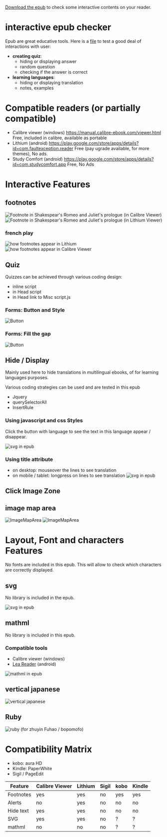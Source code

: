[Download the epub](https://github.com/fxpar/interactive-epub-checker/raw/master/Test%20interactive%20Epub%20checker.epub) to check some interactive contents on your reader.



# interactive epub checker
Epub are great educative tools. Here is a [file](https://github.com/fxpar/interactive-epub-checker/raw/master/Test%20interactive%20Epub%20checker.epub) to test a good deal of interactions with user:
* **creating quiz**: 
  * hiding or displaying answer
  * random question
  * checking if the answer is correct
* **learning languages**: 
  * hiding or displaying translation
  * notes, examples

# Compatible readers (or partially compatible)
 * Calibre viewer (windows) https://manual.calibre-ebook.com/viewer.html Free, included in calibre, available as portable
 * Lithium (android) https://play.google.com/store/apps/details?id=com.faultexception.reader Free (pay ugrade available, for more themes), No ads.
 * Study Comfort (android) https://play.google.com/store/apps/details?id=com.studycomfort.app Free, No Ads
 
# Interactive Features
 

## footnotes
![Footnote in Shakespear's Romeo and Juliet's prologue (in Calibre Viewer)](screenshots/footnoteEn1.png) ![Footnote in Shakespear's Romeo and Juliet's prologue (in Lithium Viewer)](screenshots/footnoteEn2.png)

### french play
![how footnotes appear in Lithium](screenshots/FootnoteLithium.png)![how footnotes appear in Calibre Viewer](screenshots/FootnoteCalibreViewer.png)

## Quiz
Quizzes can be achieved through various coding design:
 * inline script
 * in Head script
 * in Head link to Misc script.js
### Forms: Button and Style
![Button](https://github.com/fxpar/interactive-epub-checker/blob/master/screenshots/quiz.png)
### Forms: Fill the gap
![Button](https://github.com/fxpar/interactive-epub-checker/blob/master/screenshots/multiQuiz.png)

## Hide / Display
Mainly used here to hide translations in multilingual ebooks, of for learning languages purposes.

Various coding strategies can be used and are tested in this epub
 * Jquery
 * querySelectorAll
 * InsertRule
 
### Using javascript and css Styles
Click the button with language to see the text in this language appear / disappear.
 
![svg in epub](https://github.com/fxpar/interactive-epub-checker/blob/master/screenshots/lg.png)

### Using title attribute
 * on desktop: mouseover the lines to see translation
 * on mobile / tablet: longpress on lines to see translation
![svg in epub](https://github.com/fxpar/interactive-epub-checker/blob/master/screenshots/title.png)

## Click Image Zone
## image map area
![ImageMapArea](https://github.com/fxpar/interactive-epub-checker/blob/master/screenshots/imageArea.png) ![ImageMapArea](screenshots/imageArea2.png)


# Layout, Font and characters Features
No fonts are included in this epub. This will allow to check which characters are correctly displayed.

## svg
No library is included in the epub.

![svg in epub](https://github.com/fxpar/interactive-epub-checker/blob/master/screenshots/svg.png)

## mathml
No library is included in this epub.
### Compatible tools
 * Calibre viewer (windows)
 * [Lea Reader](https://play.google.com/store/apps/details?id=com.adilibre.leareader) (android)

![mathml in epub](https://github.com/fxpar/interactive-epub-checker/blob/master/screenshots/mathml.png)

## vertical japanese
![vertical japanese](https://github.com/fxpar/interactive-epub-checker/blob/master/screenshots/verticalJapanese.png)

## Ruby 
![ruby](https://github.com/fxpar/interactive-epub-checker/blob/master/screenshots/ruby.png)
(for zhuyin Fuhao / bopomofo)

# Compatibility Matrix
 * kobo: aura HD
 * Kindle: PaperWhite
 * Sigil / PageEdit
 
 
| Feature | Calibre Viewer | Lithium | Sigil | kobo | Kindle |
| ------------- | ------------- | ------ | ----- | ---- | --- |
| Footnotes | yes | yes | no | yes | yes |
| Alerts  | no  | yes | no | no | no |
| Hide text | yes | yes | no | no | no |
| SVG | yes | yes | no | ? | ? |
| mathml | no | no | no | ? | ? |

